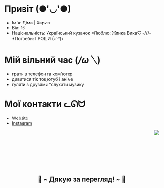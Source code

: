 # Привіт (●'◡'●)
* Ім'я: Діма | Харків
* Вік: 16
* Національність: Український кузачок
*Люблю: Жинка Вика♡ -///-
*Потреби: ГРОШИ (ง︡'-'︠)ง

# Мій вільний час (*/ω＼*)
* грати в телефон та ком'ютер
* дивитися тік ток,ютуб і аніме
* гуляти з друзями
*слухати музику

# Мої контакти ᓚᘏᗢ
* [Website](https://kharkovkent.github.io/kent-website/)
* [Instagram](https://www.instagram.com/kharkov_kent?igsh=aHdncXFqM2t5bXFm)
<img src="https://i.pinimg.com/originals/8d/4b/77/8d4b77c44b7a68c0fd609411e2c0ec3c.gif" align="right">
  </div>
</div>
 <br>
  <br>
  <br>
  <br>
  <br>
  <br>
<br>
<h2 align="center">💖 ~ Дякую за перегляд! ~ 💖</h2>
<div align="center">
